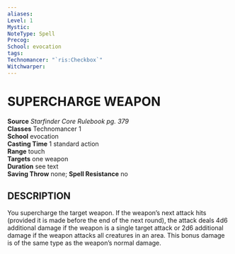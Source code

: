 ```yaml
---
aliases: 
Level: 1
Mystic: 
NoteType: Spell
Precog: 
School: evocation 
tags: 
Technomancer: "`ris:Checkbox`"
Witchwarper: 
---
```

# SUPERCHARGE WEAPON

**Source** _Starfinder Core Rulebook pg. 379_  
**Classes** Technomancer 1  
**School** evocation  
**Casting Time** 1 standard action  
**Range** touch  
**Targets** one weapon  
**Duration** see text  
**Saving Throw** none; **Spell Resistance** no

## DESCRIPTION

You supercharge the target weapon. If the weapon’s next attack hits (provided it is made before the end of the next round), the attack deals 4d6 additional damage if the weapon is a single target attack or 2d6 additional damage if the weapon attacks all creatures in an area. This bonus damage is of the same type as the weapon’s normal damage.